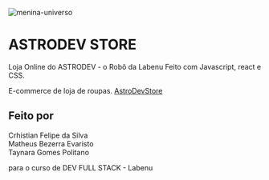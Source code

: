 
![menina-universo](https://user-images.githubusercontent.com/89948060/154873824-37cf3355-1d45-4490-8027-4bd1d7ebd0b7.jpg)

# ASTRODEV STORE
Loja Online do ASTRODEV - o Robô da Labenu
Feito com Javascript, react e CSS.

E-commerce de loja de roupas.
<a href=“https://rigid-corn.surge.sh/“>AstroDevStore</a>
 
## Feito por
Crhistian Felipe da Silva <br/>
Matheus Bezerra Evaristo <br/>
Taynara Gomes Politano <br/>

para o curso de DEV FULL STACK - Labenu
